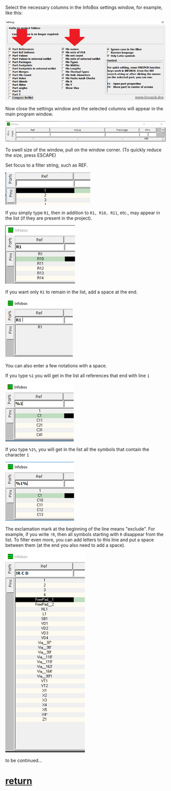 Select the necessary columns in the InfoBox settings window, for example, like this:

![](pictures/ib_f1.png)

Now close the settings window and the selected columns will appear in the main program window.

![](pictures/ib_f2.png)

To swell size of the window, pull on the window corner. (To quickly reduce the size, press ESCAPE)

Set focus to a filter string, such as REF.

![](pictures/ib_f3.png)

If you simply type `R1`, then in addition to `R1, R10, R11`, etc., may appear in the list (if they are present in the project).

![](pictures/ib_f4.png)

If you want only `R1` to remain in the list, add a space at the end.

![](pictures/ib_f5.png)

You can also enter a few notations with a space.

If you type `%1` you will get in the list all references that end with line `1`

![](pictures/ib_f6.png)

If you type `%1%`, you will get in the list all the symbols that contain the character `1`

![](pictures/ib_f7.png)

The exclamation mark at the beginning of the line means "exclude". For example, if you write `!R`, then all symbols starting with `R` disappear from the list. To filter even more, you can add letters to this line and put a space between them (at the end you also need to add a space).

![](pictures/ib_f8.png)

to be continued...

# [return](How_to.md)
